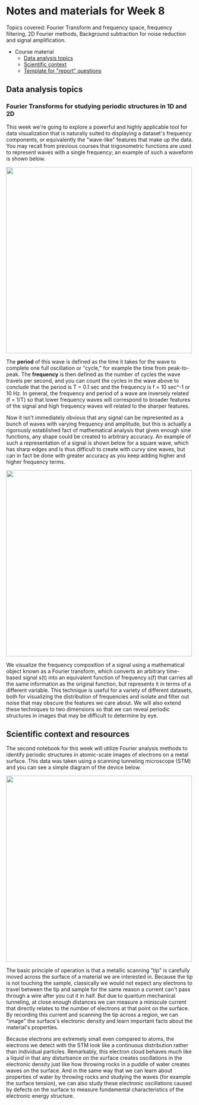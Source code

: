 # Notes and materials for Week 8

Topics covered: Fourier Transform and frequency space, frequency filtering, 2D Fourier methods, Background subtraction for noise reduction and signal amplification. 

* Course material
  * [Data analysis topics](#Data%20analysis%20topics)
  * [Scientific context](#Scientific%20context%20and%20resources)
  * [Template for "report" questions](https://docs.google.com/document/d/1ZOuiN04bB3rT4KpZA-wxVbDGfIJkM1UwuXGcIUJbtmM/edit?usp=sharing)

## Data analysis topics

### Fourier Transforms for studying periodic structures in 1D and 2D

This week we're going to explore a powerful and highly applicable tool for data visualization that is naturally suited to displaying a dataset's frequency components, or equivalently the "wave-like" features that make up the data. You may recall from previous courses that trigonometric functions are used to represent waves with a single frequency; an example of such a waveform is shown below.

<img src="wave.PNG" width="500"/>

The **period** of this wave is defined as the time it takes for the wave to complete one full oscillation or "cycle," for example the time from peak-to-peak. The **frequency** is then defined as the number of cycles the wave travels per second, and you can count the cycles in the wave above to conclude that the period is T = 0.1 sec and the frequency is f = 10 sec^-1 or 10 Hz. In general, the frequency and period of a wave are inversely related (f = 1/T) so that lower frequency waves will correspond to broader features of the signal and high frequency waves will related to the sharper features. 

Now it isn't immediately obvious that any signal can be represented as a bunch of waves with varying frequency and amplitude, but this is actually a rigorously established fact of mathematical analysis that given enough sine functions, any shape could be created to arbitrary accuracy. An example of such a representation of a signal is shown below for a square wave, which has sharp edges and is thus difficult to create with curvy sine waves, but can in fact be done with greater accuracy as you keep adding higher and higher frequency terms.

<img src="fourier_series.png" width="500"/>

We visualize the frequency composition of a signal using a mathematical object known as a Fourier transform, which converts an arbitrary time-based signal s(t) into an equivalent function of frequency s(f) that carries all the same information as the original function, but represents it in terms of a different variable. This technique is useful for a variety of different datasets, both for visualizing the distribution of frequencies and isolate and filter out noise that may obscure the features we care about. We will also extend these techniques to two dimensions so that we can reveal periodic structures in images that may be difficult to determine by eye. 


## Scientific context and resources

The second notebook for this week will utilize Fourier analysis methods to identify periodic structures in atomic-scale images of electrons on a metal surface. This data was taken using a scanning tunneling microscope (STM) and you can see a simple diagram of the device below. 

<img src="STM.png" width="500"/>

The basic principle of operation is that a metallic scanning "tip" is carefully moved across the surface of a material we are interested in. Because the tip is not touching the sample, classically we would not expect any electrons to travel between the tip and sample for the same reason a current can't pass through a wire after you cut it in half. But due to quantum mechanical tunneling, at close enough distances we can measure a miniscule current that directly relates to the number of electrons at that point on the surface. By recording this current and scanning the tip across a region, we can "image" the surface's electronic density and learn important facts about the material's properties. 


Because electrons are extremely small even compared to atoms, the electrons we detect with the STM look like a continuous distribution rather than individual particles. Remarkably, this electron cloud behaves much like a liquid in that any disturbance on the surface creates oscillations in the electronic density just like how throwing rocks in a puddle of water creates waves on the surface. And in the same way that we can learn about properties of water by throwing rocks and studying the waves (for example the surface tension), we can also study these electronic oscillations caused by defects on the surface to measure fundamental characteristics of the electronic energy structure. 


<!--  LocalWords:  
 -->
<!--  LocalWords:  
 -->
